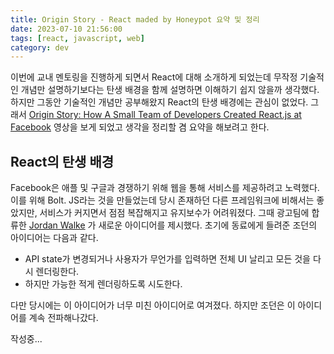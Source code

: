 ```yaml
---
title: Origin Story - React maded by Honeypot 요약 및 정리
date: 2023-07-10 21:56:00
tags: [react, javascript, web]
category: dev
---
```


이번에 교내 멘토링을 진행하게 되면서 React에 대해 소개하게 되었는데 무작정 기술적인 개념만 설명하기보다는 탄생 배경을 함께 설명하면 이해하기 쉽지 않을까 생각했다. 하지만 그동안 기술적인 개념만 공부해왔지 React의 탄생 배경에는 관심이 없었다. 그래서 [Origin Story: How A Small Team of Developers Created React.js at Facebook](https://www.youtube.com/watch?v=8pDqJVdNa44) 영상을 보게 되었고 생각을 정리할 겸 요약을 해보려고 한다.

## React의 탄생 배경

Facebook은 애플 및 구글과 경쟁하기 위해 웹을 통해 서비스를 제공하려고 노력했다. 이를 위해 Bolt. JS라는 것을 만들었는데 당시 존재하던 다른 프레임워크에 비해서는 좋았지만, 서비스가 커지면서 점점 복잡해지고 유지보수가 어려워졌다. 그때 광고팀에 합류한 [Jordan Walke](https://github.com/jordwalke) 가 새로운 아이디어를 제시했다. 초기에 동료에게 들려준 조던의 아이디어는 다음과 같다.

- API state가 변경되거나 사용자가 무언가를 입력하면 전체 UI 날리고 모든 것을 다시 렌더링한다.
- 하지만 가능한 적게 렌더링하도록 시도한다.

다만 당시에는 이 아이디어가 너무 미친 아이디어로 여겨졌다. 하지만 조던은 이 아이디어를 계속 전파해나갔다.

작성중...
